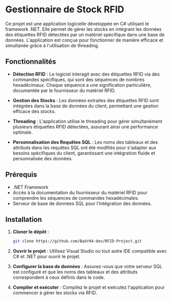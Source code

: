 # Gestionnaire de Stock RFID

Ce projet est une application logicielle développée en C# utilisant le framework .NET. Elle permet de gérer les stocks en intégrant les données des étiquettes RFID détectées par un matériel spécifique dans une base de données. L'application est conçue pour fonctionner de manière efficace et simultanée grâce à l'utilisation de threading.

## Fonctionnalités

- **Détection RFID** : Le logiciel interagit avec des étiquettes RFID via des commandes spécifiques, qui sont des séquences de nombres hexadécimaux. Chaque séquence a une signification particulière, documentée par le fournisseur du matériel RFID.
  
- **Gestion des Stocks** : Les données extraites des étiquettes RFID sont intégrées dans la base de données du client, permettant une gestion efficace des stocks.

- **Threading** : L'application utilise le threading pour gérer simultanément plusieurs étiquettes RFID détectées, assurant ainsi une performance optimale.

- **Personnalisation des Requêtes SQL** : Les noms des tableaux et des attributs dans les requêtes SQL ont été modifiés pour s'adapter aux besoins spécifiques du client, garantissant une intégration fluide et personnalisée des données.

## Prérequis

- .NET Framework
- Accès à la documentation du fournisseur du matériel RFID pour comprendre les séquences de commandes hexadécimales.
- Serveur de base de données SQL pour l'intégration des données.

## Installation

1. **Cloner le dépôt** : 
   ```bash
   git clone https://github.com/Badr04-dev/RFID-Project.git
   ```

2. **Ouvrir le projet** : Utilisez Visual Studio ou tout autre IDE compatible avec C# et .NET pour ouvrir le projet.

3. **Configurer la base de données** : Assurez-vous que votre serveur SQL est configuré et que les noms des tableaux et des attributs correspondent à ceux définis dans le code.

4. **Compiler et exécuter** : Compilez le projet et exécutez l'application pour commencer à gérer les stocks via RFID.

